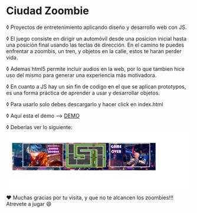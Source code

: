 # Ciudad Zoombie

◊ Proyectos de entretenimiento aplicando diseño y desarrollo web con JS.

◊ El juego consiste en dirigir un automóvil desde una posicion inicial hasta una posición final usando las teclas de dirección. En el camino te puedes enfrentar a zoombis, un tren, y objetos en la calle, estos te haran perder vida. 

◊ Ademas html5 permite incluir audios en la web, por lo que tambien hice uso del mismo para generar una experiencia más motivadora.

◊ En cuanto a JS hay un sin fin de codigo en el que se aplican prototypos, es una forma práctica de aprender a usar y desarrollar objetos. 

◊ Para usarlo solo debes descargarlo y hacer click en index.html

◊ Aquí esta el demo --> [DEMO](https://ciroribba.github.io/ciudad_zoombie/)

◊ Deberías ver lo siguiente: ![zoombie](https://github.com/ciroribba/ciudad_zoombie/blob/main/imagenes/demoGame.png)

❤ Muchas gracias por tu visita, y que no te alcancen los zoombies!!! Atrevete a jugar 😄

